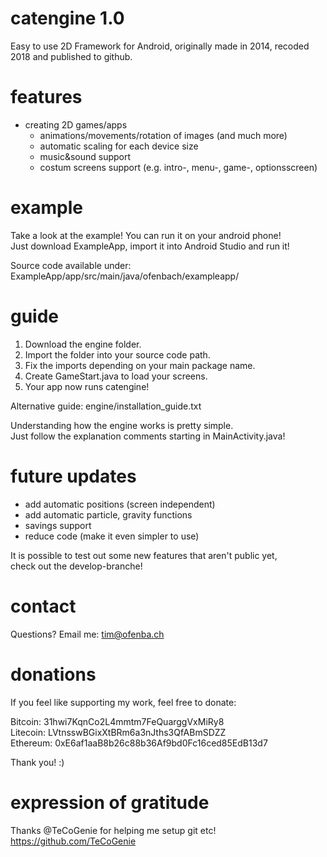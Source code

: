 # catengine 1.0
Easy to use 2D Framework for Android, originally made in 2014, recoded 2018 and published to github.

# features
- creating 2D games/apps  
  - animations/movements/rotation of images (and much more)  
  - automatic scaling for each device size  
  - music&sound support  
  - costum screens support (e.g. intro-, menu-, game-, optionsscreen)  

# example
Take a look at the example! You can run it on your android phone!  
Just download ExampleApp, import it into Android Studio and run it!  
  
Source code available under:  
ExampleApp/app/src/main/java/ofenbach/exampleapp/   

# guide
1. Download the engine folder.  
2. Import the folder into your source code path.  
3. Fix the imports depending on your main package name.  
4. Create GameStart.java to load your screens.  
6. Your app now runs catengine!  
  
Alternative guide: engine/installation_guide.txt
  
Understanding how the engine works is pretty simple.  
Just follow the explanation comments starting in MainActivity.java!  

# future updates
+ add automatic positions (screen independent)  
+ add automatic particle, gravity functions  
+ savings support
+ reduce code (make it even simpler to use)  

It is possible to test out some new features that aren't public yet,  
check out the develop-branche!  

# contact
Questions? Email me: tim@ofenba.ch  

# donations
If you feel like supporting my work, feel free to donate:  
  
Bitcoin: 31hwi7KqnCo2L4mmtm7FeQuarggVxMiRy8  
Litecoin: LVtnsswBGixXtBRm6a3nJths3QfABmSDZZ  
Ethereum: 0xE6af1aaB8b26c88b36Af9bd0Fc16ced85EdB13d7  
  
Thank you! :)  

# expression of gratitude
Thanks @TeCoGenie for helping me setup git etc!  
https://github.com/TeCoGenie
